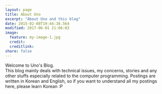 ```yaml
---
layout: page
title: About Uno
excerpt: "About Uno and this blog"
date: 2015-02-08T19:44:38.564
modified: 2017-06-01 21:06:03
image:
  feature: my-image-1.jpg
  credit: 
  creditlink: 
share: false
---
```


Welcome to Uno's Blog.  
This blog mainly deals with technical issues, my concerns, stories and any other stuffs especially related to the computer programming. Postings are written in Korean and English, so if you want to understand all my postings here, please learn Korean :P
